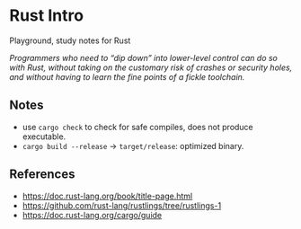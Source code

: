 # Rust Intro

Playground, study notes for Rust

_Programmers who need to “dip down” into lower-level control can do so with Rust, without taking on the customary risk of crashes or security holes, and without having to learn the fine points of a fickle toolchain._

## Notes

* use `cargo check` to check for safe compiles, does not produce executable. 
* `cargo build --release` -> `target/release`: optimized binary.
 

## References

* https://doc.rust-lang.org/book/title-page.html
* https://github.com/rust-lang/rustlings/tree/rustlings-1
* https://doc.rust-lang.org/cargo/guide
